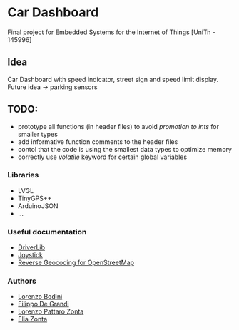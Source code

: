 # Car Dashboard
Final project for Embedded Systems for the Internet of Things  [UniTn - 145996]

## Idea
Car Dashboard with speed indicator, street sign and speed limit display.
Future idea -> parking sensors

## TODO:
  - prototype all functions (in header files) to avoid _promotion to ints_ for smaller types
  - add informative function comments to the header files
  - contol that the code is using the smallest data types to optimize memory 
  - correctly use _volatile_ keyword for certain global variables

### Libraries 
- LVGL
- TinyGPS++
- ArduinoJSON
- ...

### Useful documentation
- [DriverLib](https://schaumont.dyn.wpi.edu/ece4703b21/_downloads/7a8fc22c23fd2706dfd4d3f5256fad98/msp432-driverlib-user.pdf)
- [Joystick](https://www.ti.com/lit/ug/slau599b/slau599b.pdf?ts=1698864546827&ref_url=https%253A%252F%252Fwww.ti.com%252Ftool%252FBOOSTXL-EDUMKII)
- [Reverse Geocoding for OpenStreetMap](https://nominatim.org/release-docs/develop/api/Reverse/)

### Authors
- [Lorenzo Bodini](mailto:lorenzo.bodini@studenti.unitn.it?subject=Embedded-project-infos)
- [Filippo De Grandi](mailto:filippo.degrandi@studenti.unitn.it?subject=Embedded-project-infos)
- [Lorenzo Pattaro Zonta](mailto:lorenzo.pattarozonta@studenti.unitn.it?subject=Embedded-project-infos)
- [Elia Zonta](mailto:elia.zonta@studenti.unitn.it?subject=Embedded-project-infos)
